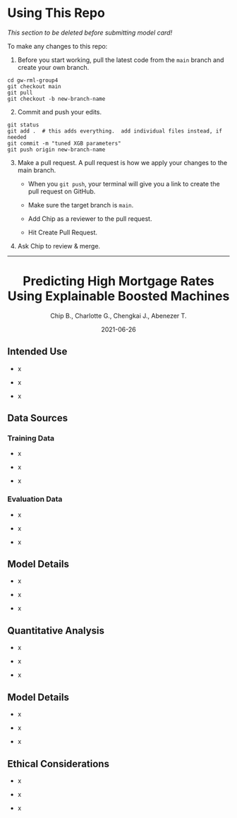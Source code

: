 # Using This Repo

*This section to be deleted before submitting model card!*

To make any changes to this repo:

1. Before you start working, pull the latest code from the `main` branch and create your own branch.

```
cd gw-rml-group4
git checkout main
git pull
git checkout -b new-branch-name
```

2. Commit and push your edits.

```
git status
git add .  # this adds everything.  add individual files instead, if needed
git commit -m "tuned XGB parameters"
git push origin new-branch-name
```

3. Make a pull request. A pull request is how we apply your changes to the main branch.

    - When you `git push`, your terminal will give you a link to create the pull request on GitHub.

    - Make sure the target branch is `main`.

    - Add Chip as a reviewer to the pull request.

    - Hit Create Pull Request.

4. Ask Chip to review & merge.


---

<div align="center">

# Predicting High Mortgage Rates Using Explainable Boosted Machines

Chip B., Charlotte G., Chengkai J., Abenezer T.

2021-06-26

</div>


## Intended Use

- x

- x

- x


## Data Sources


### Training Data

- x

- x

- x


### Evaluation Data

- x

- x

- x


## Model Details

- x

- x

- x


## Quantitative Analysis

- x

- x

- x


## Model Details

- x

- x

- x


## Ethical Considerations

- x

- x

- x
